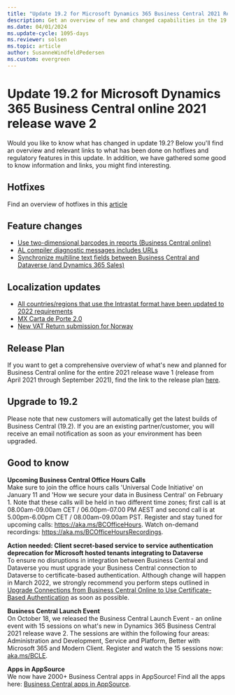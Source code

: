 ```yaml
---
title: "Update 19.2 for Microsoft Dynamics 365 Business Central 2021 Release Wave 2"
description: Get an overview of new and changed capabilities in the 19.2 update of Business Central online, which is part of 2021 release wave 2.
ms.date: 04/01/2024
ms.update-cycle: 1095-days
ms.reviewer: solsen
ms.topic: article
author: SusanneWindfeldPedersen
ms.custom: evergreen
---
```


# Update 19.2 for Microsoft Dynamics 365 Business Central online 2021 release wave 2

Would you like to know what has changed in update 19.2? Below you'll find an overview and relevant links to what has been done on hotfixes and regulatory features in this update. In addition, we have gathered some good to know information and links, you might find interesting.

## Hotfixes

Find an overview of hotfixes in this [article](https://support.microsoft.com/help/5009178)

## Feature changes
- [Use two-dimensional barcodes in reports (Business Central online)](/dynamics365-release-plan/2021wave2/smb/dynamics365-business-central/use-two-dimensional-barcodes-reports-business-central-online)
- [AL compiler diagnostic messages includes URLs](/dynamics365-release-plan/2021wave2/smb/dynamics365-business-central/al-compiler-diagnostic-messages-includes-urls)
- [Synchronize multiline text fields between Business Central and Dataverse (and Dynamics 365 Sales)](/dynamics365-release-plan/2021wave2/smb/dynamics365-business-central/planned-features)

## Localization updates
- [All countries/regions that use the Intrastat format have been updated to 2022 requirements](/dynamics365/business-central/finance-how-setup-report-intrastat)
-  [MX Carta de Porte 2.0](/dynamics365/business-central/localfunctionality/mexico/packing-slips-transfer-orders)
- [New VAT Return submission for Norway](/dynamics365/business-central/localfunctionality/norway/norwegian-vat-reporting)

## Release Plan

If you want to get a comprehensive overview of what's new and planned for Business Central online for the entire 2021 release wave 1 (release from April 2021 through September 2021), find the link to the release plan [here](/dynamics365-release-plan/2021wave2/smb/dynamics365-business-central/planned-features).

## Upgrade to 19.2

Please note that new customers will automatically get the latest builds of Business Central (19.2). If you are an existing partner/customer, you will receive an email notification as soon as your environment has been upgraded.

## Good to know

**Upcoming Business Central Office Hours Calls**  
Make sure to join the office hours calls 'Universal Code Initiative' on January 11 and 'How we secure your data in Business Central' on February 1. Note that these calls will be held in two different time zones; first call is at 08.00am-09.00am CET / 06.00pm-07.00 PM AEST and second call is at 5.00pm-6.00pm CET / 08.00am-09.00am PST. Register and stay tuned for upcoming calls: https://aka.ms/BCOfficeHours. Watch on-demand recordings: https://aka.ms/BCOfficeHoursRecordings. 

**Action needed: Client secret-based service to service authentication deprecation for Microsoft hosted tenants integrating to Dataverse**  
To ensure no disruptions in integration between Business Central and Dataverse you must upgrade your Business Central connection to Dataverse to certificate-based authentication. 
Although change will happen in March 2022, we strongly recommend you perform steps outlined in [Upgrade Connections from Business Central Online to Use Certificate-Based Authentication](/dynamics365/business-central/admin-how-to-set-up-a-dynamics-crm-connection#upgrade-connections-from-business-central-online-to-use-certificate-based-authentication) as soon as possible.

**Business Central Launch Event**  
On October 18, we released the Business Central Launch Event - an online event with 15 sessions on what's new in Dynamics 365 Business Central 2021 release wave 2. The sessions are within the following four areas: Administration and Development, Service and Platform, Better with Microsoft 365 and Modern Client. Register and watch the 15 sessions now: [aka.ms/BCLE](https://aka.ms/BCLE).

**Apps in AppSource**  
We now have 2000+ Business Central apps in AppSource! Find all the apps here: [Business Central apps in AppSource](https://appsource.microsoft.com/en-us/marketplace/apps?page=1&product=dynamics-365-business-central).
